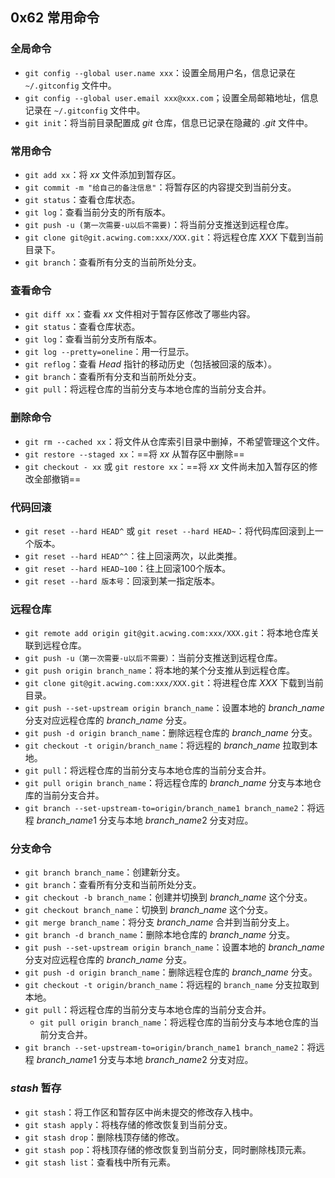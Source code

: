 ## 0x62 常用命令

### 全局命令

- `git config --global user.name xxx`：设置全局用户名，信息记录在 `~/.gitconfig` 文件中。
- `git config --global user.email xxx@xxx.com`；设置全局邮箱地址，信息记录在 `~/.gitconfig` 文件中。
- `git init`：将当前目录配置成 $git$ 仓库，信息已记录在隐藏的 $.git$ 文件中。

### 常用命令

- `git add xx`：将 $xx$ 文件添加到暂存区。
- `git commit -m "给自己的备注信息"`：将暂存区的内容提交到当前分支。
- `git status`：查看仓库状态。
- `git log`：查看当前分支的所有版本。
- `git push -u (第一次需要-u以后不需要)`：将当前分支推送到远程仓库。
- `git clone git@git.acwing.com:xxx/XXX.git`：将远程仓库 $XXX$ 下载到当前目录下。
- `git branch`：查看所有分支的当前所处分支。

### 查看命令

- `git diff xx`：查看 $xx$ 文件相对于暂存区修改了哪些内容。
- `git status`：查看仓库状态。
- `git log`：查看当前分支所有版本。
- `git log --pretty=oneline`：用一行显示。
- `git reflog`：查看 $Head$ 指针的移动历史（包括被回滚的版本）。
- `git branch`：查看所有分支和当前所处分支。
- `git pull`：将远程仓库的当前分支与本地仓库的当前分支合并。

### 删除命令

- `git rm --cached xx`：将文件从仓库索引目录中删掉，不希望管理这个文件。
- `git restore --staged xx`：==将 $xx$ 从暂存区中删除==
- `git checkout - xx` 或 `git restore xx`：==将 $xx$ 文件尚未加入暂存区的修改全部撤销==

### 代码回滚

- `git reset --hard HEAD^` 或 `git reset --hard HEAD~`：将代码库回滚到上一个版本。
- `git reset --hard HEAD^^`：往上回滚两次，以此类推。
- `git reset --hard HEAD~100`：往上回滚100个版本。
- `git reset --hard 版本号`：回滚到某一指定版本。

### 远程仓库

- `git remote add origin git@git.acwing.com:xxx/XXX.git`：将本地仓库关联到远程仓库。
- `git push -u（第一次需要-u以后不需要）`：当前分支推送到远程仓库。
- `git push origin branch_name`：将本地的某个分支推从到远程仓库。
- `git clone git@git.acwing.com:xxx/XXX.git`：将进程仓库 $XXX$ 下载到当前目录。
- `git push --set-upstream origin branch_name`：设置本地的 $branch \_ name$ 分支对应远程仓库的 $branch \_ name$ 分支。
- `git push -d origin branch_name`：删除远程仓库的 $branch \_ name$ 分支。
- `git checkout -t origin/branch_name`：将远程的 $branch \_ name$ 拉取到本地。
- `git pull`：将远程仓库的当前分支与本地仓库的当前分支合并。
- `git pull origin branch_name`：将远程仓库的 $branch \_ name$ 分支与本地仓库的当前分支合并。
- `git branch --set-upstream-to=origin/branch_name1 branch_name2`：将远程 $branch \_ name1$ 分支与本地 $branch \_ name2$ 分支对应。

### 分支命令

- `git branch branch_name`：创建新分支。
- `git branch`：查看所有分支和当前所处分支。
- `git checkout -b branch_name`：创建并切换到 $branch \_ name$ 这个分支。
- `git checkout branch_name`：切换到 $branch \_ name$ 这个分支。
- `git merge branch_name`：将分支 $branch \_ name$ 合并到当前分支上。
- `git branch -d branch_name`：删除本地仓库的 $branch \_ name$ 分支。
- `git push --set-upstream origin branch_name`：设置本地的 $branch \_ name$ 分支对应远程仓库的 $branch \_ name$ 分支。
- `git push -d origin branch_name`：删除远程仓库的 $branch \_ name$ 分支。
- `git checkout -t origin/branch_name`：将远程的 `branch_name` 分支拉取到本地。
- `git pull`：将远程仓库的当前分支与本地仓库的当前分支合并。
  - `git pull origin branch_name`：将远程仓库的当前分支与本地仓库的当前分支合并。
- `git branch --set-upstream-to=origin/branch_name1 branch_name2`：将远程 $branch \_ name1$ 分支与本地 $branch \_ name2$ 分支对应。

### $stash$ 暂存

- `git stash`：将工作区和暂存区中尚未提交的修改存入栈中。
- `git stash apply`：将栈存储的修改恢复到当前分支。
- `git stash drop`：删除栈顶存储的修改。
- `git stash pop`：将栈顶存储的修改恢复到当前分支，同时删除栈顶元素。
- `git stash list`：查看栈中所有元素。
